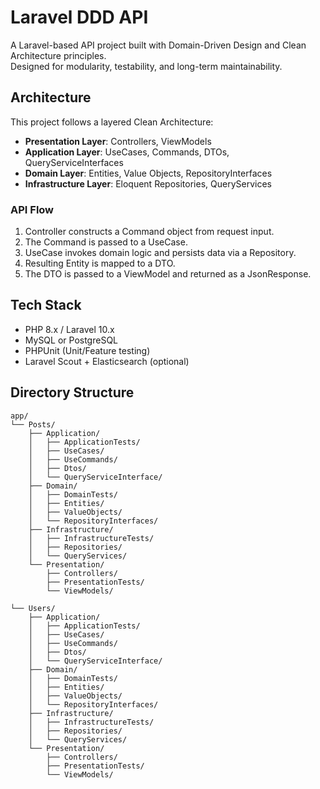 # Laravel DDD API

A Laravel-based API project built with Domain-Driven Design and Clean Architecture principles.  
Designed for modularity, testability, and long-term maintainability.

## Architecture

This project follows a layered Clean Architecture:

- **Presentation Layer**: Controllers, ViewModels
- **Application Layer**: UseCases, Commands, DTOs, QueryServiceInterfaces
- **Domain Layer**: Entities, Value Objects, RepositoryInterfaces
- **Infrastructure Layer**: Eloquent Repositories, QueryServices

### API Flow

1. Controller constructs a Command object from request input.
2. The Command is passed to a UseCase.
3. UseCase invokes domain logic and persists data via a Repository.
4. Resulting Entity is mapped to a DTO.
5. The DTO is passed to a ViewModel and returned as a JsonResponse.

## Tech Stack

- PHP 8.x / Laravel 10.x
- MySQL or PostgreSQL
- PHPUnit (Unit/Feature testing)
- Laravel Scout + Elasticsearch (optional)

## Directory Structure
```
app/
└── Posts/
    ├── Application/
    │   ├── ApplicationTests/
    │   ├── UseCases/
    │   ├── UseCommands/
    │   ├── Dtos/
    │   └── QueryServiceInterface/
    ├── Domain/
    │   ├── DomainTests/
    │   ├── Entities/
    │   ├── ValueObjects/
    │   └── RepositoryInterfaces/
    ├── Infrastructure/
    │   ├── InfrastructureTests/
    │   ├── Repositories/
    │   └── QueryServices/
    └── Presentation/
        ├── Controllers/
        ├── PresentationTests/
        └── ViewModels/

└── Users/
    ├── Application/
    │   ├── ApplicationTests/
    │   ├── UseCases/
    │   ├── UseCommands/
    │   ├── Dtos/
    │   └── QueryServiceInterface/
    ├── Domain/
    │   ├── DomainTests/
    │   ├── Entities/
    │   ├── ValueObjects/
    │   └── RepositoryInterfaces/
    ├── Infrastructure/
    │   ├── InfrastructureTests/
    │   ├── Repositories/
    │   └── QueryServices/
    └── Presentation/
        ├── Controllers/
        ├── PresentationTests/
        └── ViewModels/
```
